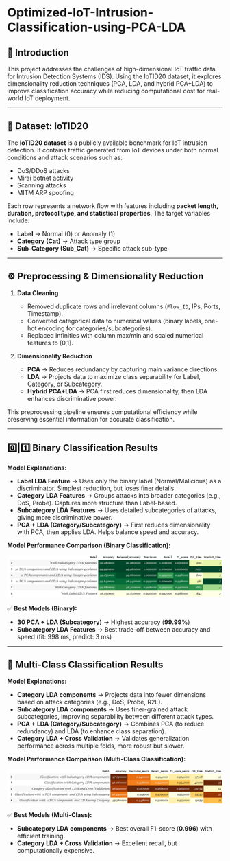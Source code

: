 # Optimized-IoT-Intrusion-Classification-using-PCA-LDA

## 📌 Introduction
This project addresses the challenges of high-dimensional IoT traffic data for Intrusion Detection Systems (IDS). Using the IoTID20 dataset, it explores dimensionality reduction techniques (PCA, LDA, and hybrid PCA+LDA) to improve classification accuracy while reducing computational cost for real-world IoT deployment.

---

## 📂 Dataset: IoTID20
The **IoTID20 dataset** is a publicly available benchmark for IoT intrusion detection. It contains traffic generated from IoT devices under both normal conditions and attack scenarios such as:

- DoS/DDoS attacks  
- Mirai botnet activity  
- Scanning attacks  
- MITM ARP spoofing  

Each row represents a network flow with features including **packet length, duration, protocol type, and statistical properties**. The target variables include:

- **Label** → Normal (0) or Anomaly (1)  
- **Category (Cat)** → Attack type group  
- **Sub-Category (Sub_Cat)** → Specific attack sub-type  

---

## ⚙️ Preprocessing & Dimensionality Reduction

1. **Data Cleaning**  
   - Removed duplicate rows and irrelevant columns (`Flow_ID`, IPs, Ports, Timestamp).  
   - Converted categorical data to numerical values (binary labels, one-hot encoding for categories/subcategories).  
   - Replaced infinities with column max/min and scaled numerical features to [0,1].

2. **Dimensionality Reduction**  
   - **PCA** → Reduces redundancy by capturing main variance directions.  
   - **LDA** → Projects data to maximize class separability for Label, Category, or Subcategory.  
   - **Hybrid PCA+LDA** → PCA first reduces dimensionality, then LDA enhances discriminative power.  

This preprocessing pipeline ensures computational efficiency while preserving essential information for accurate classification.

---

## 0️⃣|1️⃣ Binary Classification Results

**Model Explanations:**

- **Label LDA Feature** → Uses only the binary label (Normal/Malicious) as a discriminator. Simplest reduction, but loses finer details.  
- **Category LDA Features** → Groups attacks into broader categories (e.g., DoS, Probe). Captures more structure than Label-based.  
- **Subcategory LDA Features** → Uses detailed subcategories of attacks, giving more discriminative power.  
- **PCA + LDA (Category/Subcategory)** → First reduces dimensionality with PCA, then applies LDA. Helps balance speed and accuracy.  

**Model Performance Comparison (Binary Classification):**  

![Binary Classification Performance](imgs/Binary_Comparison.png)  

✅ **Best Models (Binary):**  
- **30 PCA + LDA (Subcategory)** → Highest accuracy (**99.99%**)  
- **Subcategory LDA Features** → Best trade-off between accuracy and speed (fit: 998 ms, predict: 3 ms)  

---

## 🔢 Multi-Class Classification Results

**Model Explanations:**

- **Category LDA components** → Projects data into fewer dimensions based on attack categories (e.g., DoS, Probe, R2L).  
- **Subcategory LDA components** → Uses finer-grained attack subcategories, improving separability between different attack types.  
- **PCA + LDA (Category/Subcategory)** → Combines PCA (to reduce redundancy) and LDA (to enhance class separation).  
- **Category LDA + Cross Validation** → Validates generalization performance across multiple folds, more robust but slower.  

**Model Performance Comparison (Multi-Class Classification):**  

![Multi-Class Classification Performance](imgs/Multiclass_Comparison.png)  

✅ **Best Models (Multi-Class):**  
- **Subcategory LDA components** → Best overall F1-score (**0.996**) with efficient training.  
- **Category LDA + Cross Validation** → Excellent recall, but computationally expensive.
